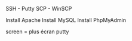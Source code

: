SSH - Putty
SCP - WinSCP

Install Apache
Install MySQL
Install PhpMyAdmin

screen = plus écran putty

<!--stackedit_data:
eyJoaXN0b3J5IjpbLTEyMTU2ODAwNzYsLTEwMjE5MzMwNjYsLT
E1MjQxODg0OTBdfQ==
-->